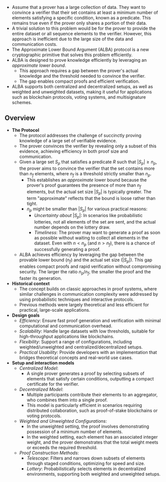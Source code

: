 - Assume that a prover has a large collection of data. They want to convince a verifier that their set contains at least a minimum number of elements satisfying a specific condition, known as a predicate. This remains true even if the prover only shares a portion of their data.
- A trivial solution to this problem would be for the prover to provide the entire dataset or all sequence elements to the verifier. However, this approach is inefficient due to the large size of the data and communication costs.
- The Approximate Lower Bound Argument (ALBA) protocol is a new cryptographic primitive that solves this problem efficiently.
- ALBA is designed to prove knowledge efficiently by leveraging an *approximate lower bound*.
  - This approach requires a gap between the prover's actual knowledge and the threshold needed to convince the verifier.
  - The gap enables compact proofs and efficient verification.
- ALBA supports both centralized and decentralized setups, as well as weighted and unweighted datasets, making it useful for applications such as blockchain protocols, voting systems, and multisignature schemes.

## Overview
- **The Protocol**
  - The protocol addresses the challenge of succinctly proving knowledge of a large set of verifiable evidence.
  - The prover convinces the verifier by revealing only a subset of this evidence, achieving efficiency in both proof size and communication.
  - Given a large set $S_p$ that satisfies a predicate $R$ such that $|S_p| \geq n_p$, the prover aims to convince the verifier that the set contains more than $n_f$ elements, where $n_f$ is a threshold strictly smaller than $n_p$.
    - This establishes an _approximate_ lower bound because the prover's proof guarantees the presence of more than $n_f$ elements, but the actual set size $|S_p|$ is typically greater. The term "approximate" reflects that the bound is loose rather than tight.
    - $n_p$ might be smaller than $|S_p|$ for various practical reasons:
      - *Uncertainty about* $|S_p|$: In scenarios like probabilistic lotteries, not all elements of the set are sent, and the actual number depends on the lottery draw.
      - *Timeliness*: The prover may want to generate a proof as soon as possible without waiting to collect all elements in the dataset. Even with $n < n_p$ (and $n > n_f$), there is a chance of successfully generating a proof.
  - ALBA achieves efficiency by leveraging the gap between the provable lower bound ($n_f$) and the actual set size ($|S_p|$). This gap enables compact proofs and rapid verification without compromising security. The larger the ratio $n_p / n_f$, the smaller the proof and the faster its generation.
- **Historical context**
    - The concept builds on classic approaches in proof systems, where similar challenges in communication complexity were addressed by using probabilistic techniques and interactive protocols.
    - Previous methods were largely theoretical and less efficient for practical, large-scale applications.
- **Design goals**
  - *Efficiency*: Ensure fast proof generation and verification with minimal computational and communication overhead.
  - *Scalability*: Handle large datasets with low thresholds, suitable for high-throughput applications like blockchains.
  - *Flexibility*: Support a range of configurations, including weighted/unweighted and centralized/decentralized setups.
  - *Practical Usability*: Provide developers with an implementation that bridges theoretical concepts and real-world use cases.
- **Setup and interaction models**
  - *Centralized Model*:
    - A single prover generates a proof by selecting subsets of elements that satisfy certain conditions, outputting a compact certificate for the verifier.
  - *Decentralized Model*:
    - Multiple participants contribute their elements to an aggregator, who combines them into a single proof.
    - This model is particularly efficient in scenarios requiring distributed collaboration, such as proof-of-stake blockchains or voting protocols.
  - *Weighted and Unweighted Configurations*:
    - In the unweighted setting, the proof involves demonstrating possession of a minimum number of elements.
    - In the weighted setting, each element has an associated integer weight, and the prover demonstrates that the total weight meets or exceeds the required threshold.
  - *Proof Construction Methods*:
    - *Telescope*: Filters and narrows down subsets of elements through staged conditions, optimizing for speed and size.
    - *Lottery*: Probabilistically selects elements in decentralized environments, supporting both weighted and unweighted setups.
